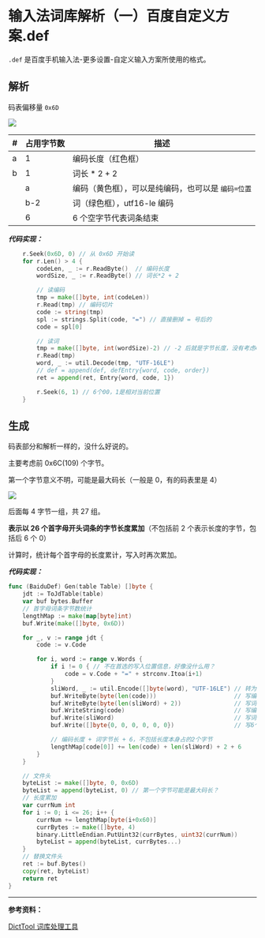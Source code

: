 # 输入法词库解析（一）百度自定义方案.def


`.def` 是百度手机输入法-更多设置-自定义输入方案所使用的格式。

<!--more-->

## 解析

码表偏移量 `0x6D`

![](https://tucang.cc/api/image/show/3ab4d59dda60d731eb6ddb55c7694bd5)

| #   | 占用字节数 | 描述                                               |
| --- | ---------- | -------------------------------------------------- |
| a   | 1          | 编码长度（红色框）                                 |
| b   | 1          | 词长 \* 2 + 2                                      |
|     | a          | 编码（黄色框），可以是纯编码，也可以是 `编码=位置` |
|     | b-2        | 词（绿色框），utf16-le 编码                        |
|     | 6          | 6 个空字节代表词条结束                             |

**_代码实现：_**

```go
    r.Seek(0x6D, 0) // 从 0x6D 开始读
    for r.Len() > 4 {
        codeLen, _ := r.ReadByte()  // 编码长度
        wordSize, _ := r.ReadByte() // 词长*2 + 2

        // 读编码
        tmp = make([]byte, int(codeLen))
        r.Read(tmp) // 编码切片
        code := string(tmp)
        spl := strings.Split(code, "=") // 直接删掉 = 号后的
        code = spl[0]

        // 读词
        tmp = make([]byte, int(wordSize)-2) // -2 后就是字节长度，没有考虑4字节的情况
        r.Read(tmp)
        word, _ := util.Decode(tmp, "UTF-16LE")
        // def = append(def, defEntry{word, code, order})
        ret = append(ret, Entry{word, code, 1})

        r.Seek(6, 1) // 6个00，1是相对当前位置
    }
```

## 生成

码表部分和解析一样的，没什么好说的。

主要考虑前 0x6C(109) 个字节。

第一个字节意义不明，可能是最大码长（一般是 0，有的码表里是 4）

![](https://tucang.cc/api/image/show/0af196fdd73d7d06ae6d74f3dcab8394)

后面每 4 字节一组，共 27 组。

**表示以 26 个首字母开头词条的字节长度累加**（不包括前 2 个表示长度的字节，包括后 6 个 0）

计算时，统计每个首字母的长度累计，写入时再次累加。

**_代码实现：_**

```go
func (BaiduDef) Gen(table Table) []byte {
    jdt := ToJdTable(table)
    var buf bytes.Buffer
    // 首字母词条字节数统计
    lengthMap := make(map[byte]int)
    buf.Write(make([]byte, 0x6D))

    for _, v := range jdt {
        code := v.Code

        for i, word := range v.Words {
            if i != 0 { // 不在首选的写入位置信息，好像没什么用？
                code = v.Code + "=" + strconv.Itoa(i+1)
            }
            sliWord, _ := util.Encode([]byte(word), "UTF-16LE") // 转为utf-16le
            buf.WriteByte(byte(len(code)))                      // 写编码长度
            buf.WriteByte(byte(len(sliWord) + 2))               // 写词字节长+2
            buf.WriteString(code)                               // 写编码
            buf.Write(sliWord)                                  // 写词
            buf.Write([]byte{0, 0, 0, 0, 0, 0})                 // 写6个0

            // 编码长度 + 词字节长 + 6，不包括长度本身占的2个字节
            lengthMap[code[0]] += len(code) + len(sliWord) + 2 + 6
        }
    }

    // 文件头
    byteList := make([]byte, 0, 0x6D)
    byteList = append(byteList, 0) // 第一个字节可能是最大码长？
    // 长度累加
    var currNum int
    for i := 0; i <= 26; i++ {
        currNum += lengthMap[byte(i+0x60)]
        currBytes := make([]byte, 4)
        binary.LittleEndian.PutUint32(currBytes, uint32(currNum))
        byteList = append(byteList, currBytes...)
    }
    // 替换文件头
    ret := buf.Bytes()
    copy(ret, byteList)
    return ret
}
```

---

**参考资料：**

[DictTool 词库处理工具](https://github.com/asd2fque1/DictTool)


